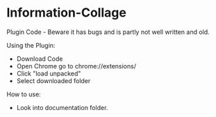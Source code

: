 # Information-Collage

Plugin Code - Beware it has bugs and is partly not well written and old.

Using the Plugin:

- Download Code
- Open Chrome go to chrome://extensions/
- Click "load unpacked"
- Select downloaded folder

How to use:

- Look into documentation folder.

